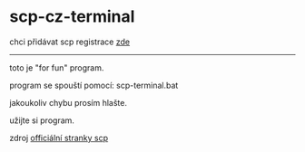 # scp-cz-terminal
chci přidávat scp registrace [zde](https://github.com/mobilex1122/scp-cz-terminal/issues/1)

-------------------------

toto je "for fun" program.

program se spouští pomocí: scp-terminal.bat

jakoukoliv chybu prosím hlašte.


užijte si program.


zdroj [officiální stranky scp](http://scp-cs.wikidot.com/)
